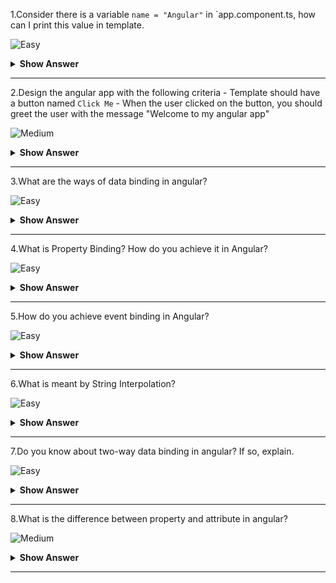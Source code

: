1.Consider there is a variable `name = "Angular"` in `app.component.ts, how can I print this value in template.

![Easy](https://raw.githubusercontent.com/revaturelabs/interviewquestions/aef8eff919a3b083089641381ed9a9101ed21fba/ComplexityTags/simple%20(2).svg)

<details markdown="1">
<summary><b>Show Answer</b></summary>
<blockquote markdown="1">

Using String Interpolation, we can print the `name` in the template.In `app.component.html`, 
```html
{{ name }}
```

</blockquote  markdown="1">
</details markdown="1">
  
---
 
2.Design the angular app with the following criteria
	- Template should have a button named `Click Me`
	- When the user clicked on the button, you should greet the user with the message "Welcome to my angular app"

![Medium](https://raw.githubusercontent.com/revaturelabs/interviewquestions/aef8eff919a3b083089641381ed9a9101ed21fba/ComplexityTags/Medium%20(2).svg)

<details markdown="1">
<summary><b>Show Answer</b></summary>
<blockquote markdown="1">

In `app.component.html`, create a button and have `Click Me` enclosed with the `<button>` tag.When the user clicked on the button, we should greet the user with the message "Welcome to my angular app".We need data binding.
	
```html
<button (click)="onClick()"> Click Me</button>	
```

</blockquote  markdown="1">
</details markdown="1">
	
--- 
	
3.What are the ways of data binding in angular?

![Easy](https://raw.githubusercontent.com/revaturelabs/interviewquestions/aef8eff919a3b083089641381ed9a9101ed21fba/ComplexityTags/simple%20(2).svg)
	
<details markdown="1">
<summary> <b>Show Answer</b></summary>
<blockquote markdown="1">

- Databinding is a technique used to bind the data from a view to a component or from a component to a view.
- They are 1-way data binding and 2-way data binding

![image](https://user-images.githubusercontent.com/70228962/186710327-e17f9bca-c65d-4957-a43a-ddecbd339ee6.png)

</blockquote  markdown="1">
</details markdown="1">
	
--- 

4.What is Property Binding? How do you achieve it in Angular?

![Easy](https://raw.githubusercontent.com/revaturelabs/interviewquestions/aef8eff919a3b083089641381ed9a9101ed21fba/ComplexityTags/simple%20(2).svg)
	
<details markdown="1">
<summary> <b>Show Answer</b></summary>
<blockquote markdown="1">
	
- From Component to the view
- Bind values to the attributes of HTML elements.
- Uses [], square brackets in the HTML file
- Create a variable in the class and bind that value to an attribute for the HTML tag

![image](https://user-images.githubusercontent.com/103101208/185592858-66cc92f3-feca-436e-87cf-766c692a8a8c.png)

</blockquote  markdown="1">
</details markdown="1">
	
--- 

5.How do you achieve event binding in Angular?

![Easy](https://raw.githubusercontent.com/revaturelabs/interviewquestions/aef8eff919a3b083089641381ed9a9101ed21fba/ComplexityTags/simple%20(2).svg)
	
<details markdown="1">
<summary> <b>Show Answer</b></summary>
<blockquote markdown="1">

- From view to component
- Bind DOM events such as keystrokes, button clicks, mouseovers, touches, etc.to a function in the component.
- Uses (), parentheses in the HTML file
- Here, we were calling the `OnClick()` function, when the ‘Click Here’ button is clicked.

![image](https://user-images.githubusercontent.com/103101208/185593164-aa23c1a2-497c-4906-8b32-15af3231d0a6.png)

</blockquote  markdown="1">
</details markdown="1">
	
--- 

6.What is meant by String Interpolation?

![Easy](https://raw.githubusercontent.com/revaturelabs/interviewquestions/aef8eff919a3b083089641381ed9a9101ed21fba/ComplexityTags/simple%20(2).svg)
	
<details markdown="1">
<summary> <b>Show Answer</b></summary>
<blockquote markdown="1">

- From the component class to the HTML template
- Uses {{}}, double curly braces in the HTML

![image](https://user-images.githubusercontent.com/103101208/185593247-f546704d-d3ed-4a80-8ff3-01289401fe00.png)

</blockquote  markdown="1">
</details markdown="1">
	
--- 


7.Do you know about two-way data binding in angular? If so, explain.
	
![Easy](https://raw.githubusercontent.com/revaturelabs/interviewquestions/aef8eff919a3b083089641381ed9a9101ed21fba/ComplexityTags/simple%20(2).svg)
	
<details markdown="1">
<summary> <b>Show Answer</b></summary>
<blockquote markdown="1">

- Two-way data binding is achieved by combining property binding and event binding.
- Mostly used in forms.
- Angular uses the `ngModel` directive to achieve two-way binding on HTML `<form>` elements.
- To use the `ngModel` directive, we need to import the `FormsModule` package into our Angular module.
- Here, we enclose the `ngModel` directive within [()]

![image](https://user-images.githubusercontent.com/103101208/185593434-3e70965a-c750-4bbd-aa3b-b3fea6fccba7.png)

</blockquote  markdown="1">
</details markdown="1">
	
--- 

8.What is the difference between property and attribute in angular?

![Medium](https://raw.githubusercontent.com/revaturelabs/interviewquestions/aef8eff919a3b083089641381ed9a9101ed21fba/ComplexityTags/Medium%20(2).svg)

<details markdown="1">
<summary><b>Show Answer</b></summary>
<blockquote markdown="1">
For example, if we take below `<input>` tag:	
	
```html
<input type="text" id="name" value="John">
```
	
Here we have an `<input>` tag set value as "John".It's the initial value.

In the console of a browser if we execute,
	
```js	
name.getAttribute('value') //attribute value gives John

name.value  // property value also gives John
```
	
Let's say the user enters/changes to  "Jim" in this input textbox.
	
```js
name.getAttribute('value') // attribute value gives Jim

name.value  // property value also gives Jim	
```
**NOTE:** Attributes initialize DOM properties.Once initialization is complete attribute job is done.Properties value can change whereas attribute value cannot change
	
</blockquote  markdown="1">
</details markdown="1">
  
---

